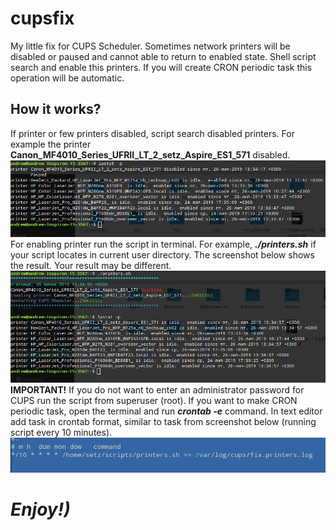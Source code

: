 # cupsfix
My little fix for CUPS Scheduler. Sometimes network printers will be disabled or paused and cannot able to return to enabled state. Shell script search and enable this printers. If you will create CRON periodic task this operation will be automatic.
## How it works?
If printer or few printers disabled, script search disabled printers. 
For example the printer **Canon_MF4010_Series_UFRII_LT_2_setz_Aspire_ES1_571** disabled. 
<img src="screenshots/printers_before.png" />
For enabling printer run the script in terminal. For example,  ***./printers.sh*** if your script locates in current user directory. 
The screenshot below shows the result. Your result may be different.
<img src="screenshots/printers_after.png" />
**IMPORTANT!** If you do not want to enter an administrator password for CUPS run the script from superuser (root).
If you want to make CRON periodic task, open the terminal and run ***crontab -e*** command. In text editor add task in crontab format, similar to task from screenshot below (running script every 10 minutes).
<img src="screenshots/cron_task.png" />
# ***Enjoy!)***
